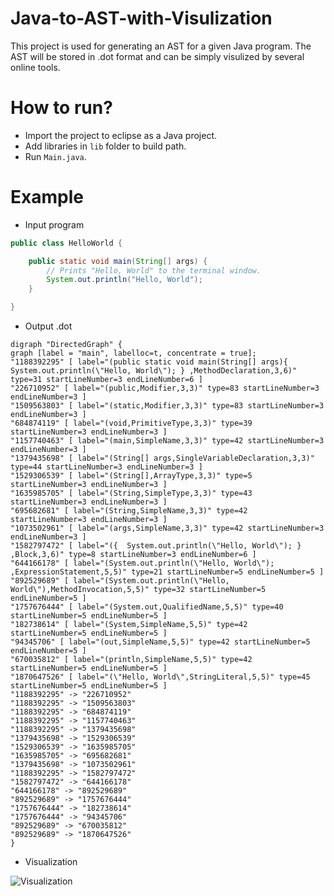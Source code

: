 # Java-to-AST-with-Visulization

This project is used for generating an AST for a given Java program. The AST will be stored in .dot format and can be simply visulized by several online tools.

# How to run?

- Import the project to eclipse as a Java project.
- Add libraries in `lib` folder to build path.
- Run `Main.java`.

# Example

- Input program

```java
public class HelloWorld {

    public static void main(String[] args) {
        // Prints "Hello, World" to the terminal window.
        System.out.println("Hello, World");
    }

}
```

- Output .dot

```
digraph "DirectedGraph" {
graph [label = "main", labelloc=t, concentrate = true];
"1188392295" [ label="(public static void main(String[] args){  System.out.println(\"Hello, World\"); } ,MethodDeclaration,3,6)" type=31 startLineNumber=3 endLineNumber=6 ]
"226710952" [ label="(public,Modifier,3,3)" type=83 startLineNumber=3 endLineNumber=3 ]
"1509563803" [ label="(static,Modifier,3,3)" type=83 startLineNumber=3 endLineNumber=3 ]
"684874119" [ label="(void,PrimitiveType,3,3)" type=39 startLineNumber=3 endLineNumber=3 ]
"1157740463" [ label="(main,SimpleName,3,3)" type=42 startLineNumber=3 endLineNumber=3 ]
"1379435698" [ label="(String[] args,SingleVariableDeclaration,3,3)" type=44 startLineNumber=3 endLineNumber=3 ]
"1529306539" [ label="(String[],ArrayType,3,3)" type=5 startLineNumber=3 endLineNumber=3 ]
"1635985705" [ label="(String,SimpleType,3,3)" type=43 startLineNumber=3 endLineNumber=3 ]
"695682681" [ label="(String,SimpleName,3,3)" type=42 startLineNumber=3 endLineNumber=3 ]
"1073502961" [ label="(args,SimpleName,3,3)" type=42 startLineNumber=3 endLineNumber=3 ]
"1582797472" [ label="({  System.out.println(\"Hello, World\"); } ,Block,3,6)" type=8 startLineNumber=3 endLineNumber=6 ]
"644166178" [ label="(System.out.println(\"Hello, World\"); ,ExpressionStatement,5,5)" type=21 startLineNumber=5 endLineNumber=5 ]
"892529689" [ label="(System.out.println(\"Hello, World\"),MethodInvocation,5,5)" type=32 startLineNumber=5 endLineNumber=5 ]
"1757676444" [ label="(System.out,QualifiedName,5,5)" type=40 startLineNumber=5 endLineNumber=5 ]
"182738614" [ label="(System,SimpleName,5,5)" type=42 startLineNumber=5 endLineNumber=5 ]
"94345706" [ label="(out,SimpleName,5,5)" type=42 startLineNumber=5 endLineNumber=5 ]
"670035812" [ label="(println,SimpleName,5,5)" type=42 startLineNumber=5 endLineNumber=5 ]
"1870647526" [ label="(\"Hello, World\",StringLiteral,5,5)" type=45 startLineNumber=5 endLineNumber=5 ]
"1188392295" -> "226710952"
"1188392295" -> "1509563803"
"1188392295" -> "684874119"
"1188392295" -> "1157740463"
"1188392295" -> "1379435698"
"1379435698" -> "1529306539"
"1529306539" -> "1635985705"
"1635985705" -> "695682681"
"1379435698" -> "1073502961"
"1188392295" -> "1582797472"
"1582797472" -> "644166178"
"644166178" -> "892529689"
"892529689" -> "1757676444"
"1757676444" -> "182738614"
"1757676444" -> "94345706"
"892529689" -> "670035812"
"892529689" -> "1870647526"
}
```

- Visualization

![Visualization](https://github.com/Program-Analysis/Java-to-AST-with-Visulization/blob/master/visulization/graphviz.png)

